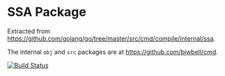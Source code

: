 # SSA Package

Extracted from https://github.com/golang/go/tree/master/src/cmd/compile/internal/ssa.

The internal `obj` and `src` packages are at https://github.com/bjwbell/cmd.

[![Build Status](https://travis-ci.org/bjwbell/ssa.svg?branch=master)](https://travis-ci.org/bjwbell/ssa)
